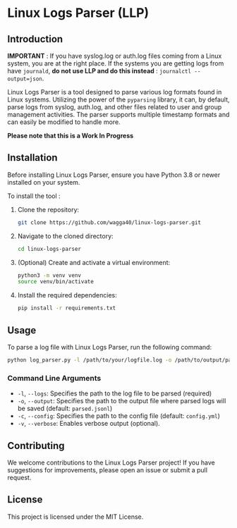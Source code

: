 # Linux Logs Parser (LLP)

## Introduction

**IMPORTANT** : If you have syslog.log or auth.log files coming from a Linux system, you are at the right place. If the systems you are getting logs from have `journald`, **do not use LLP and do this instead** : `journalctl --output=json`.

Linux Logs Parser is a tool designed to parse various log formats found in Linux systems. Utilizing the power of the `pyparsing` library, it can, by default, parse logs from syslog, auth.log, and other files related to user and group management activities. The parser supports multiple timestamp formats and can easily be modified to handle more.

**Please note that this is a Work In Progress**

## Installation

Before installing Linux Logs Parser, ensure you have Python 3.8 or newer installed on your system. 

To install the tool :

1. Clone the repository:
   ```sh
   git clone https://github.com/wagga40/linux-logs-parser.git
   ```
2. Navigate to the cloned directory:
   ```sh
   cd linux-logs-parser
   ```
3. (Optional) Create and activate a virtual environment:
   ```sh
   python3 -m venv venv
   source venv/bin/activate
   ```
4. Install the required dependencies:
   ```sh
   pip install -r requirements.txt
   ```

## Usage

To parse a log file with Linux Logs Parser, run the following command:

```sh
python log_parser.py -l /path/to/your/logfile.log -o /path/to/output/parsed.jsonl
```

### Command Line Arguments
- `-l`, `--logs`: Specifies the path to the log file to be parsed (required)
- `-o`, `--output`: Specifies the path to the output file where parsed logs will be saved (default: `parsed.jsonl`)
- `-c`, `--config`: Specifies the path to the config file (default: `config.yml`)
- `-v`, `--verbose`: Enables verbose output (optional).

## Contributing
We welcome contributions to the Linux Logs Parser project! If you have suggestions for improvements, please open an issue or submit a pull request.

## License
This project is licensed under the MIT License.
